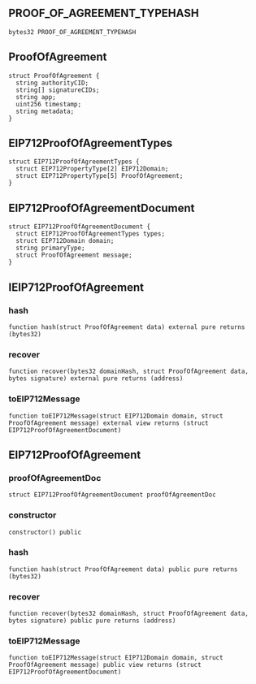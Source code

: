 ## PROOF_OF_AGREEMENT_TYPEHASH

```solidity
bytes32 PROOF_OF_AGREEMENT_TYPEHASH
```

## ProofOfAgreement

```solidity
struct ProofOfAgreement {
  string authorityCID;
  string[] signatureCIDs;
  string app;
  uint256 timestamp;
  string metadata;
}
```

## EIP712ProofOfAgreementTypes

```solidity
struct EIP712ProofOfAgreementTypes {
  struct EIP712PropertyType[2] EIP712Domain;
  struct EIP712PropertyType[5] ProofOfAgreement;
}
```

## EIP712ProofOfAgreementDocument

```solidity
struct EIP712ProofOfAgreementDocument {
  struct EIP712ProofOfAgreementTypes types;
  struct EIP712Domain domain;
  string primaryType;
  struct ProofOfAgreement message;
}
```

## IEIP712ProofOfAgreement

### hash

```solidity
function hash(struct ProofOfAgreement data) external pure returns (bytes32)
```

### recover

```solidity
function recover(bytes32 domainHash, struct ProofOfAgreement data, bytes signature) external pure returns (address)
```

### toEIP712Message

```solidity
function toEIP712Message(struct EIP712Domain domain, struct ProofOfAgreement message) external view returns (struct EIP712ProofOfAgreementDocument)
```

## EIP712ProofOfAgreement

### proofOfAgreementDoc

```solidity
struct EIP712ProofOfAgreementDocument proofOfAgreementDoc
```

### constructor

```solidity
constructor() public
```

### hash

```solidity
function hash(struct ProofOfAgreement data) public pure returns (bytes32)
```

### recover

```solidity
function recover(bytes32 domainHash, struct ProofOfAgreement data, bytes signature) public pure returns (address)
```

### toEIP712Message

```solidity
function toEIP712Message(struct EIP712Domain domain, struct ProofOfAgreement message) public view returns (struct EIP712ProofOfAgreementDocument)
```

